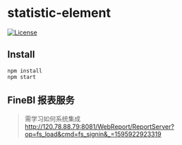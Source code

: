 <!--
Copyright (c) Dell Inc., or its subsidiaries. All Rights Reserved.

Licensed under the Apache License, Version 2.0 (the "License");
you may not use this file except in compliance with the License.
You may obtain a copy of the License at

    http://www.apache.org/licenses/LICENSE-2.0
-->
#  statistic-element
[![License](https://img.shields.io/badge/License-Apache%202.0-blue.svg)](https://www.apache.org/licenses/LICENSE-2.0) 

## Install
```shell
npm install
npm start
```

## FineBI 报表服务
> 需学习如何系统集成
http://120.78.88.79:8081/WebReport/ReportServer?op=fs_load&cmd=fs_signin&_=1595922923319
